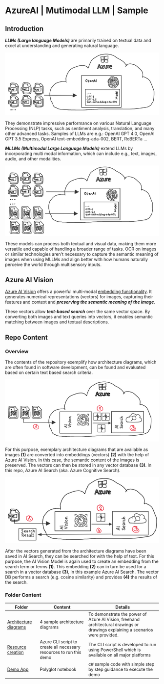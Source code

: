 # AzureAI | Mutimodal LLM | Sample

## Introduction

***LLMs (Large language Models)*** are primarily trained on textual data and excel at understanding and generating natural language. 

![TextTraining](./media/img/01_TextTraining.png)

They demonstrate impressive performance on various Natural Language Processing (NLP) tasks, such as sentiment analysis, translation, and many other advanced tasks. Samples of LLMs are e.g.: OpenAI GPT 4.0, OpenAI GPT 3.5 Express, OpenAI text-embedding-ada-002, BERT, RoBERTa ... 

***MLLMs (Multimodal Large Language Models)*** extend LLMs by incorporating multi modal information, which can include e.g., text, images, audio, and other modalities.

![MultiTraining](./media/img/02_MultiTraining.png)

These models can process both textual and visual data, making them more versatile and capable of handling a broader range of tasks. OCR on images or similar technologies aren't necessary to capture the semantic meaning of images when using MLLMs and align better with how humans naturally perceive the world through multisensory inputs.

## Azure AI Vision

[Azure AI Vision](https://learn.microsoft.com/en-us/azure/ai-services/computer-vision/overview) offers a powerful multi-modal [embedding functionality](https://learn.microsoft.com/en-us/azure/ai-services/computer-vision/how-to/image-retrieval). It generates numerical representations (vectors) for images, capturing their features and context and ***preserving the semantic meaning of the image***.

These vectors allow ***text-based search*** over the same vector space. By converting both images and text queries into vectors, it enables semantic matching between images and textual descriptions.

## Repo Content

### Overview

The contents of the repository exemplify how architecture diagrams, which are often found in software development, can be found and evaluated based on certain text based search criteria.

![RepoContent](./media/img/01_RepoContent.png)

For this purpose, exemplary architecture diagrams that are available as images **(1)** are converted into embeddings (vectors) **(2)** with the help of Azure AI Vision. In this case, the semantic content of the images is preserved. The vectors can then be stored in any vector database **(3)**. In this repo, Azure AI Search (aka. Azure Cognitive Search).

![ReopoContentSearch](./media/img/02_RepoContent.png)

After the vectors generated from the architecture diagrams have been saved in AI Search, they can be searched for with the help of text. For this purpose, the AI Vision Model is again used to create an embedding from the search term or terms **(1)**. This embedding **(2)** can in turn be used for a search in a vector database **(3)**, in this example Azure AI Search. The vector DB performs a search (e.g. cosine similarity) and provides **(4)** the results of the search.


### Folder Content

| Folder | Content | Details |
|---|---|---|
| [Architecture diagrams](./media/architecture/) | 4 sample architecture diagrams | To demonstrate the power of Azure AI Vision, freehand architectural drawings or drawings explaining a scenarios were provided.|
|[Resource creation](./src/create_env/CreateEnv.azcli)| Azure CLI script to create all necessary resources to run this demo | The CLI script is developed to run using PowerShell which is available on all major platforms|
|[Demo App](./src/app/MultiModalSample.ipynb)| Polyglot notebook | c# sample code with simple step by step guidance to execute the demo |